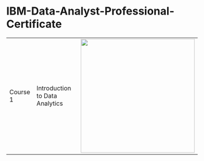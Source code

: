 # IBM-Data-Analyst-Professional-Certificate

<table>
  <tr>
    <td>Course 1</td>
    <td>Introduction to Data Analytics </td>
    <td><img src="https://github.com/user-attachments/assets/516bb77b-a869-44f5-84ba-94b7f1c4965c" width="300" height="300"</td>
  </tr>
</table>
